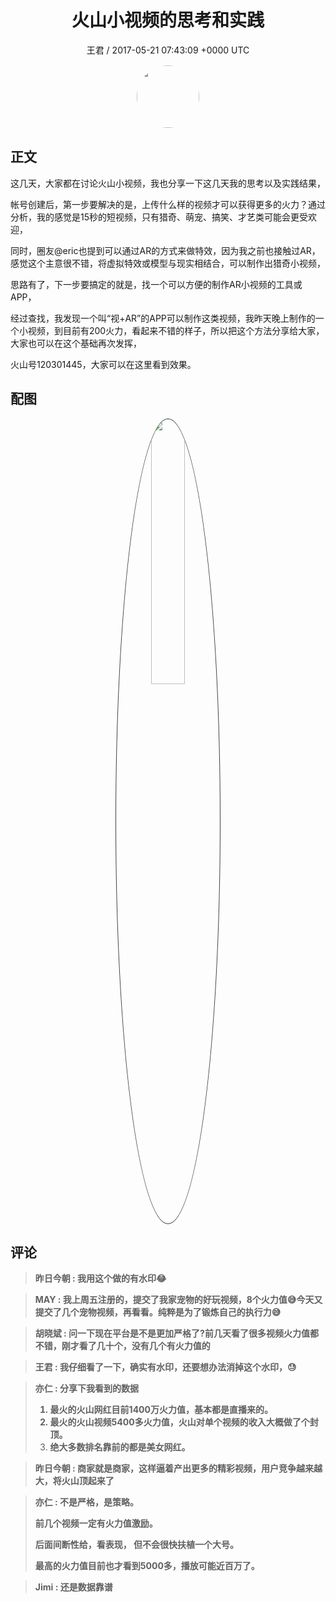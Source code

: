 <h1 align="center">火山小视频的思考和实践</h1>
<p align="center">
    <a>王君 / 2017-05-21 07:43:09 &#43;0000 UTC</a>
</p>

<div align="center">
    <img src="https://images.zsxq.com/FrsdWPWXvF8z-hMfRfGtY4cP_pgO?e=1590940799&amp;token=kIxbL07-8jAj8w1n4s9zv64FuZZNEATmlU_Vm6zD:DX-kRHKE06d7LTAMsoszRz6M53E=" width="100" height="100" style="border:1px solid;border-radius:50%; color:#ffffff"/>
</div>

## 正文

<div>
 
这几天，大家都在讨论火山小视频，我也分享一下这几天我的思考以及实践结果，

帐号创建后，第一步要解决的是，上传什么样的视频才可以获得更多的火力？通过分析，我的感觉是15秒的短视频，只有猎奇、萌宠、搞笑、才艺类可能会更受欢迎，

同时，圈友@eric也提到可以通过AR的方式来做特效，因为我之前也接触过AR，感觉这个主意很不错，将虚拟特效或模型与现实相结合，可以制作出猎奇小视频，

思路有了，下一步要搞定的就是，找一个可以方便的制作AR小视频的工具或APP，

经过查找，我发现一个叫“视&#43;AR”的APP可以制作这类视频，我昨天晚上制作的一个小视频，到目前有200火力，看起来不错的样子，所以把这个方法分享给大家，大家也可以在这个基础再次发挥，

火山号120301445，大家可以在这里看到效果。
</div>

## 配图
<div class="image" align="center">

<img src="https://images.zsxq.com/FlIswr7Ey4Dy12Ery5nvwanoJaxJ?imageMogr2/auto-orient/thumbnail/800x/format/jpg/blur/1x0/quality/75&amp;e=1590940799&amp;token=kIxbL07-8jAj8w1n4s9zv64FuZZNEATmlU_Vm6zD:xDbxhhhpz0n0VjV-e2-JexOWNGo=" width="33%" height="33%" style="border:1px solid;border-radius:50%; color:#3c3f41"/>

</div>

## 评论

<div align="left">
<div>

<blockquote >
<span> <strong>昨日今朝 : 我用这个做的有水印😂 </strong></span>
</blockquote>

<blockquote >
<span> <strong>MAY : 我上周五注册的，提交了我家宠物的好玩视频，8个火力值😅今天又提交了几个宠物视频，再看看。纯粹是为了锻炼自己的执行力😅 </strong></span>
</blockquote>

<blockquote >
<span> <strong>胡晓斌 : 问一下现在平台是不是更加严格了?前几天看了很多视频火力值都不错，刚才看了几十个，没有几个有火力值的 </strong></span>
</blockquote>

<blockquote >
<span> <strong>王君 : 我仔细看了一下，确实有水印，还要想办法消掉这个水印，😓 </strong></span>
</blockquote>

<blockquote >
<span> <strong>亦仁 : 分享下我看到的数据

1. 最火的火山网红目前1400万火力值，基本都是直播来的。
2. 最火的火山视频5400多火力值，火山对单个视频的收入大概做了个封顶。 
3. 绝大多数排名靠前的都是美女网红。 </strong></span>
</blockquote>

<blockquote >
<span> <strong>昨日今朝 : 商家就是商家，这样逼着产出更多的精彩视频，用户竞争越来越大，将火山顶起来了 </strong></span>
</blockquote>

<blockquote >
<span> <strong>亦仁 : 不是严格，是策略。

前几个视频一定有火力值激励。

后面间断性给，看表现， 但不会很快扶植一个大号。 

最高的火力值目前也才看到5000多，播放可能近百万了。 </strong></span>
</blockquote>

<blockquote >
<span> <strong>Jimi : 还是数据靠谱 </strong></span>
</blockquote>

</div>
</div>